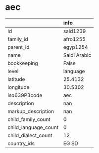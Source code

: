 # aec
|                      | info         |
|:---------------------|:-------------|
| id                   | said1239     |
| family_id            | afro1255     |
| parent_id            | egyp1254     |
| name                 | Saidi Arabic |
| bookkeeping          | False        |
| level                | language     |
| latitude             | 25.4132      |
| longitude            | 30.5302      |
| iso639P3code         | aec          |
| description          | nan          |
| markup_description   | nan          |
| child_family_count   | 0            |
| child_language_count | 0            |
| child_dialect_count  | 12           |
| country_ids          | EG SD        |